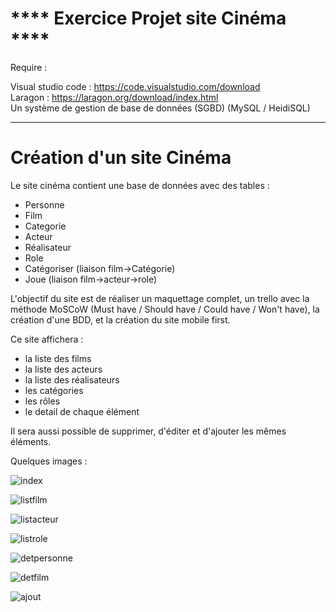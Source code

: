 <h1> **** Exercice Projet site Cinéma **** </h1>

Require :

Visual studio code : https://code.visualstudio.com/download <br>
Laragon : https://laragon.org/download/index.html <br>
Un système de gestion de base de données (SGBD) (MySQL / HeidiSQL)

****************

<h1> Création d'un site Cinéma </h1>

<p>Le site cinéma contient une base de données avec des tables : 
    <ul>
      <li>Personne</li>
      <li>Film</li>
      <li>Categorie</li>
      <li>Acteur</li>
      <li>Réalisateur</li>
      <li>Role</li>
      <li>Catégoriser (liaison film->Catégorie)</li>
      <li>Joue (liaison film->acteur->role)</li>
    </ul></p>

<p> L'objectif du site est de réaliser un maquettage complet, un trello avec la méthode MoSCoW (Must have / Should have / Could have / Won't have), la création d'une BDD, et la création du site mobile first.</p>
<p> Ce site affichera :
  <ul>
    <li>la liste des films</li>
    <li>la liste des acteurs</li>
    <li>la liste des réalisateurs</li>
    <li>les catégories</li>
    <li>les rôles</li>
    <li>le detail de chaque élément</li>
  </ul></p>

<p> Il sera aussi possible de supprimer, d'éditer et d'ajouter les mêmes éléments.</p>

<p> Quelques images : </p>

![index](https://github.com/AlexGthr/cinemaSQL/assets/145430486/aca35b00-23f8-4293-ab9e-549405bf10d8)

![listfilm](https://github.com/AlexGthr/cinemaSQL/assets/145430486/f1a49b49-f2b3-4f35-9851-f5f0c67dc97e)

![listacteur](https://github.com/AlexGthr/cinemaSQL/assets/145430486/7b3b7f43-7b2d-498e-87a7-d6cbed855858)

![listrole](https://github.com/AlexGthr/cinemaSQL/assets/145430486/4e8c7426-4a00-453c-a48c-abedc3fbabd6)

![detpersonne](https://github.com/AlexGthr/cinemaSQL/assets/145430486/00cdf80e-6231-4d3e-859a-354f847b5489)

![detfilm](https://github.com/AlexGthr/cinemaSQL/assets/145430486/661d8a83-6225-4307-bb67-a44d598245c3)

![ajout](https://github.com/AlexGthr/cinemaSQL/assets/145430486/1dc864a9-8a8b-4645-aa32-b6bfec962479)
